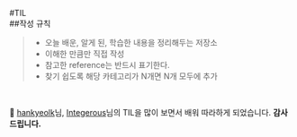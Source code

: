 #TIL
<br/>
##작성 규칙
> - 오늘 배운, 알게 된, 학습한 내용을 정리해두는 저장소  
> - 이해한 만큼만 직접 작성
> - 참고한 reference는 반드시 표기한다.
> - 찾기 쉽도록 해당 카테고리가 N개면 N개 모두에 추가
<br/>

🤩 [hankyeolk](https://github.com/hankyeolk/TIL)님, [Integerous](https://github.com/Integerous/TIL)님의 TIL을 많이 보면서 배워 따라하게 되었습니다. **감사드립니다.**

